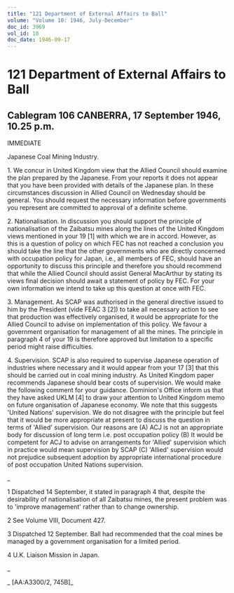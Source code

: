 ```yaml
---
title: "121 Department of External Affairs to Ball"
volume: "Volume 10: 1946, July-December"
doc_id: 3969
vol_id: 10
doc_date: 1946-09-17
---
```


# 121 Department of External Affairs to Ball

## Cablegram 106 CANBERRA, 17 September 1946, 10.25 p.m.

IMMEDIATE

Japanese Coal Mining Industry.

1\. We concur in United Kingdom view that the Allied Council should examine the plan prepared by the Japanese. From your reports it does not appear that you have been provided with details of the Japanese plan. In these circumstances discussion in Allied Council on Wednesday should be general. You should request the necessary information before governments you represent are committed to approval of a definite scheme.

2\. Nationalisation. In discussion you should support the principle of nationalisation of the Zaibatsu mines along the lines of the United Kingdom views mentioned in your 19 [1] with which we are in accord. However, as this is a question of policy on which FEC has not reached a conclusion you should take the line that the other governments who are directly concerned with occupation policy for Japan, i.e., all members of FEC, should have an opportunity to discuss this principle and therefore you should recommend that while the Allied Council should assist General MacArthur by stating its views final decision should await a statement of policy by FEC. For your own information we intend to take up this question at once with FEC.

3\. Management. As SCAP was authorised in the general directive issued to him by the President (vide FEAC 3 [2]) to take all necessary action to see that production was effectively organised, it would be appropriate for the Allied Council to advise on implementation of this policy. We favour a government organisation for management of all the mines. The principle in paragraph 4 of your 19 is therefore approved but limitation to a specific period might raise difficulties.

4\. Supervision. SCAP is also required to supervise Japanese operation of industries where necessary and it would appear from your 17 [3] that this should be carried out in coal mining industry. As United Kingdom paper recommends Japanese should bear costs of supervision. We would make the following comment for your guidance. Dominion's Office inform us that they have asked UKLM [4] to draw your attention to United Kingdom memo on future organisation of Japanese economy. We note that this suggests 'United Nations' supervision. We do not disagree with the principle but feel that it would be more appropriate at present to discuss the question in terms of 'Allied' supervision. Our reasons are (A) ACJ is not an appropriate body for discussion of long term i.e. post occupation policy (B) It would be competent for ACJ to advise on arrangements for 'Allied' supervision which in practice would mean supervision by SCAP (C) 'Allied' supervision would not prejudice subsequent adoption by appropriate international procedure of post occupation United Nations supervision.

_

1 Dispatched 14 September, it stated in paragraph 4 that, despite the desirability of nationalisation of all Zaibatsu mines, the present problem was to 'improve management' rather than to change ownership.

2 See Volume VIII, Document 427.

3 Dispatched 12 September. Ball had recommended that the coal mines be managed by a government organisation for a limited period.

4 U.K. Liaison Mission in Japan.

_

_ [AA:A3300/2, 745B]_

